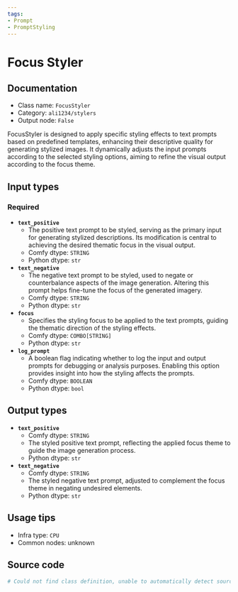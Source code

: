 ```yaml
---
tags:
- Prompt
- PromptStyling
---
```


# Focus Styler
## Documentation
- Class name: `FocusStyler`
- Category: `ali1234/stylers`
- Output node: `False`

FocusStyler is designed to apply specific styling effects to text prompts based on predefined templates, enhancing their descriptive quality for generating stylized images. It dynamically adjusts the input prompts according to the selected styling options, aiming to refine the visual output according to the focus theme.
## Input types
### Required
- **`text_positive`**
    - The positive text prompt to be styled, serving as the primary input for generating stylized descriptions. Its modification is central to achieving the desired thematic focus in the visual output.
    - Comfy dtype: `STRING`
    - Python dtype: `str`
- **`text_negative`**
    - The negative text prompt to be styled, used to negate or counterbalance aspects of the image generation. Altering this prompt helps fine-tune the focus of the generated imagery.
    - Comfy dtype: `STRING`
    - Python dtype: `str`
- **`focus`**
    - Specifies the styling focus to be applied to the text prompts, guiding the thematic direction of the styling effects.
    - Comfy dtype: `COMBO[STRING]`
    - Python dtype: `str`
- **`log_prompt`**
    - A boolean flag indicating whether to log the input and output prompts for debugging or analysis purposes. Enabling this option provides insight into how the styling affects the prompts.
    - Comfy dtype: `BOOLEAN`
    - Python dtype: `bool`
## Output types
- **`text_positive`**
    - Comfy dtype: `STRING`
    - The styled positive text prompt, reflecting the applied focus theme to guide the image generation process.
    - Python dtype: `str`
- **`text_negative`**
    - Comfy dtype: `STRING`
    - The styled negative text prompt, adjusted to complement the focus theme in negating undesired elements.
    - Python dtype: `str`
## Usage tips
- Infra type: `CPU`
- Common nodes: unknown


## Source code
```python
# Could not find class definition, unable to automatically detect source code
```
